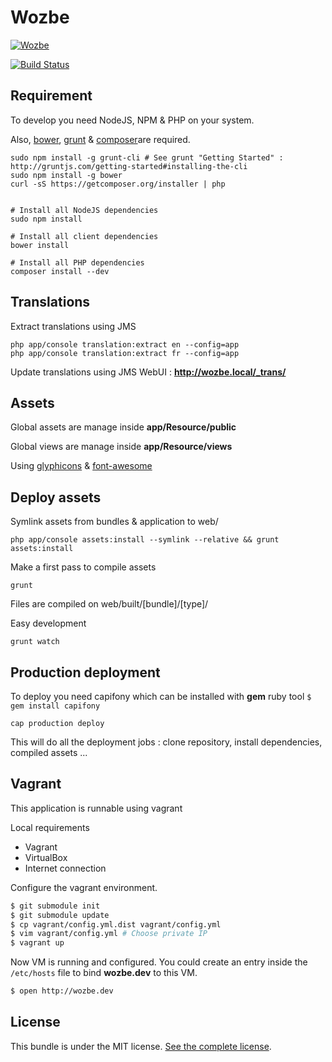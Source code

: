 Wozbe
=====

[![Wozbe](http://wozbe.com/bundles/app/images/logo-wozbe-full-alpha.png)](http://wozbe.com)

[![Build Status](https://api.travis-ci.org/wozbe/wozbe.com.png)](http://travis-ci.org/#!/wozbe/wozbe.com)

Requirement
-----------
To develop you need NodeJS, NPM & PHP on your system.

Also, [bower](https://github.com/bower/bower), [grunt](http://gruntjs.com/) & [composer](http://getcomposer.org/)are required.

    sudo npm install -g grunt-cli # See grunt "Getting Started" : http://gruntjs.com/getting-started#installing-the-cli
    sudo npm install -g bower
    curl -sS https://getcomposer.org/installer | php
    

    # Install all NodeJS dependencies
    sudo npm install
    
    # Install all client dependencies
    bower install
    
    # Install all PHP dependencies
    composer install --dev

Translations
------------
Extract translations using JMS

    php app/console translation:extract en --config=app
    php app/console translation:extract fr --config=app

Update translations using JMS WebUI : **http://wozbe.local/_trans/**

Assets
------
Global assets are manage inside **app/Resource/public**

Global views are manage inside **app/Resource/views**

Using [glyphicons](http://glyphicons.com/) & [font-awesome](http://fortawesome.github.io/Font-Awesome/icons/)

Deploy assets
-------------
Symlink assets from bundles & application to web/

    php app/console assets:install --symlink --relative && grunt assets:install

Make a first pass to compile assets

    grunt

Files are compiled on web/built/[bundle]/[type]/

Easy development

    grunt watch

Production deployment
---------------------

To deploy you need capifony which can be installed with **gem** ruby tool `$ gem install capifony`

    cap production deploy

This will do all the deployment jobs : clone repository, install dependencies, compiled assets ...


Vagrant
-------
This application is runnable using vagrant

Local requirements

* Vagrant
* VirtualBox
* Internet connection

Configure the vagrant environment.

```bash
$ git submodule init
$ git submodule update
$ cp vagrant/config.yml.dist vagrant/config.yml
$ vim vagrant/config.yml # Choose private IP
$ vagrant up
```

Now VM is running and configured. You could create an entry inside the `/etc/hosts` file to bind **wozbe.dev** to this VM.

```bash
$ open http://wozbe.dev
```

License
-------

This bundle is under the MIT license. [See the complete license](https://github.com/wozbe/wozbe.com/blob/master/LICENSE).
